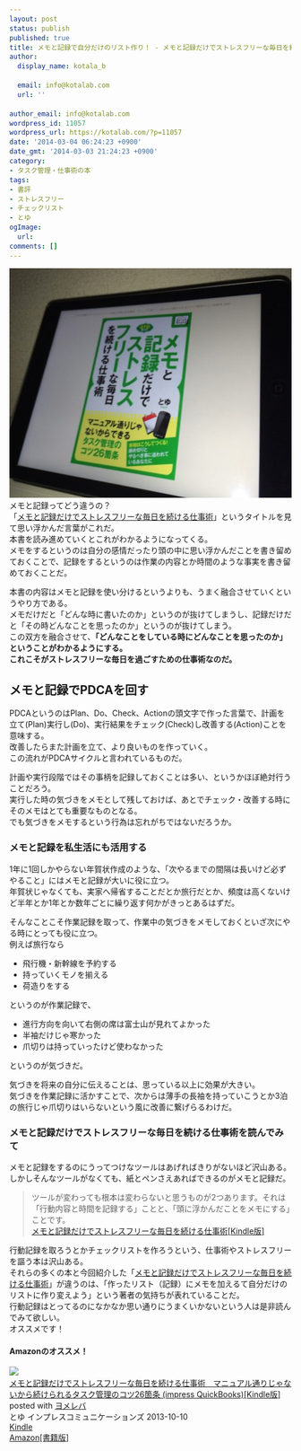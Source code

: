 ```yaml
---
layout: post
status: publish
published: true
title: メモと記録で自分だけのリスト作り！ - メモと記録だけでストレスフリーな毎日を続ける仕事術 とゆ著
author:
  display_name: kotala_b

  email: info@kotalab.com
  url: ''

author_email: info@kotalab.com
wordpress_id: 11057
wordpress_url: https://kotalab.com/?p=11057
date: '2014-03-04 06:24:23 +0900'
date_gmt: '2014-03-03 21:24:23 +0900'
category:
- タスク管理・仕事術の本
tags:
- 書評
- ストレスフリー
- チェックリスト
- とゆ
ogImage:
  url:
comments: []
---
```

<p><img src="/wp-content/uploads/books-memo-and-log_20140304-546x409.jpg" alt="books-memo-and-log_20140304" width="546" height="409" class="alignnone size-large wp-image-11065" /><br />
メモと記録ってどう違うの？<br />
「<a href="https://www.amazon.co.jp/exec/obidos/asin/B00FR2XNVY/same-22/" rel="nofollow" target="_blank">メモと記録だけでストレスフリーな毎日を続ける仕事術</a>」というタイトルを見て思い浮かんだ言葉がこれだ。<br />
本書を読み進めていくとこれがわかるようになってくる。<br />
メモをするというのは<span class="b">自分の感情だったり頭の中に思い浮かんだことを書き留めておくこと</span>で、記録をするというのは作業の内容とか時間のような<span class="b">事実を書き留めておく</span>ことだ。</p>
<p><span class="b">本書の内容はメモと記録を使い分けるというよりも、うまく融合させていくというやり方である。</span><br />
メモだけだと「どんな時に書いたのか」というのが抜けてしまうし、記録だけだと「その時どんなことを思ったのか」というのが抜けてしまう。<br />
この双方を融合させて、<strong>「どんなことをしている時にどんなことを思ったのか」ということがわかるようにする。<br />
これこそがストレスフリーな毎日を過ごすための仕事術なのだ。</strong><br />
</p>
<!--more-->
<h2>メモと記録でPDCAを回す</h2>
<p>PDCAというのはPlan、Do、Check、Actionの頭文字で作った言葉で、計画を立て(Plan)実行し(Do)、実行結果をチェック(Check)し改善する(Action)ことを意味する。<br />
改善したらまた計画を立て、より良いものを作っていく。<br />
この流れがPDCAサイクルと言われているものだ。</p>
<p>計画や実行段階ではその事柄を記録しておくことは多い、というかほぼ絶対行うことだろう。<br />
実行した時の気づきをメモとして残しておけば、あとでチェック・改善する時にそのメモはとても重要なものとなる。<br />
でも気づきをメモするという行為は忘れがちではないだろうか。</p>
<h3>メモと記録を私生活にも活用する</h3>
<p>1年に1回しかやらない年賀状作成のような、「次やるまでの間隔は長いけど必ずやること」にはメモと記録が大いに役に立つ。<br />
年賀状じゃなくても、実家へ帰省することだとか旅行だとか、<span class="b">頻度は高くないけど半年とか1年とか数年ごとに繰り返す何か</span>がきっとあるはずだ。</p>
<p>そんなことこそ作業記録を取って、作業中の気づきをメモしておくといざ次にやる時にとっても役に立つ。<br />
例えば旅行なら</p>
<ul>
<li>飛行機・新幹線を予約する</li>
<li>持っていくモノを揃える</li>
<li>荷造りをする</li>
</ul>
<p>というのが作業記録で、</p>
<ul>
<li>進行方向を向いて右側の席は富士山が見れてよかった</li>
<li>半袖だけじゃ寒かった</li>
<li>爪切りは持っていったけど使わなかった</li>
</ul>
<p>というのが気づきだ。</p>
<p>気づきを将来の自分に伝えることは、思っている以上に効果が大きい。<br />
気づきを作業記録に活かすことで、次からは薄手の長袖を持っていこうとか3泊の旅行じゃ爪切りはいらないという風に改善に繋げらるわけだ。</p>
<h3>メモと記録だけでストレスフリーな毎日を続ける仕事術を読んでみて</h3>
<p>メモと記録をするのにうってつけなツールはあげればきりがないほど沢山ある。<br />
しかしそんなツールがなくても、紙とペンさえあればできるのがメモと記録だ。</p>
<blockquote><p>ツールが変わっても根本は変わらないと思うものが2つあります。それは「行動内容と時間を記録する」ことと、「頭に浮かんだことをメモにする」ことです。<br />
<a href="https://www.amazon.co.jp/exec/obidos/asin/B00FR2XNVY/same-22/" rel="nofollow" target="_blank">メモと記録だけでストレスフリーな毎日を続ける仕事術[Kindle版]</a></p></blockquote>
<p>行動記録を取ろうとかチェックリストを作ろうという、仕事術やストレスフリーを謳う本は沢山ある。<br />
それらの多くの本と今回紹介した「<a href="https://www.amazon.co.jp/exec/obidos/asin/B00FR2XNVY/same-22/" rel="nofollow" target="_blank">メモと記録だけでストレスフリーな毎日を続ける仕事術</a>」が違うのは、「<span class="b">作ったリスト（記録）にメモを加えるて自分だけのリストに作り変えよう</span>」という著者の気持ちが表れていることだ。<br />
行動記録はとってるのになかなか思い通りにうまくいかないという人は是非読んでみて欲しい。<br />
オススメです！</p>
<h4 class="aam">Amazonのオススメ！</h4>
<div class="booklink-box">
<div class="booklink-image"><a href="https://www.amazon.co.jp/exec/obidos/asin/B00FR2XNVY/same-22/" rel="nofollow" target="_blank"><img src="https://images-fe.ssl-images-amazon.com/images/I/51NJ94w56PL._SL160_.jpg" style="border: none;" /></a></div>
<div class="booklink-info">
<div class="booklink-name"><a href="https://www.amazon.co.jp/exec/obidos/asin/B00FR2XNVY/same-22/" rel="nofollow" target="_blank">メモと記録だけでストレスフリーな毎日を続ける仕事術　マニュアル通りじゃないから続けられるタスク管理のコツ26箇条 (impress QuickBooks)[Kindle版]</a>
<div class="booklink-powered-date">posted with <a href="https://yomereba.com" rel="nofollow" target="_blank">ヨメレバ</a></div>
</div>
<div class="booklink-detail">とゆ インプレスコミュニケーションズ 2013-10-10    </div>
<div class="booklink-link2">
<div class="shoplinkkindle"><a href="https://www.amazon.co.jp/exec/obidos/ASIN/B00FR2XNVY/same-22/" rel="nofollow" target="_blank" >Kindle</a></div>
<div class="shoplinkamazon"><a href="https://www.amazon.co.jp/gp/search?keywords=%83%81%83%82%82%C6%8BL%98%5E%82%BE%82%AF%82%C5%83X%83g%83%8C%83X%83t%83%8A%81%5B%82%C8%96%88%93%FA%82%F0%91%B1%82%AF%82%E9%8Ed%8E%96%8Fp%81%40%83%7D%83j%83%85%83A%83%8B%92%CA%82%E8%82%B6%82%E1%82%C8%82%A2%82%A9%82%E7%91%B1%82%AF%82%E7%82%EA%82%E9%83%5E%83X%83N%8A%C7%97%9D%82%CC%83R%83c26%89%D3%8F%F0%20%28impress%20QuickBooks%29&__mk_ja_JP=%83J%83%5E%83J%83i&url=search-alias%3Dstripbooks&tag=same-22" rel="nofollow" target="_blank" title="アマゾン" >Amazon[書籍版]</a></div>
</p></div>
</div>
<div class="booklink-footer"></div>
</div>
